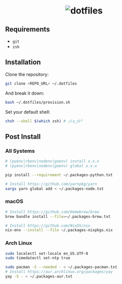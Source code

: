 <h1 align="center">
  <img src="https://i.imgur.com/rEM1ASC.png" alt="dotfiles">
</h1>

## Requirements

- `git`
- `zsh`

## Installation

Clone the repository:

```bash
git clone <REPO_URL> ~/.dotfiles
```

And break it down:

```bash
bash ~/.dotfiles/provision.sh
```

Set your default shell:

```bash
chsh --shell $(which zsh) # ┌(ಠ‿ಠ)┘
```

## Post Install

### All Systems

```bash
# (pyenv|rbenv|nodenv|goenv) install x.x.x
# (pyenv|rbenv|nodenv|goenv) global x.x.x

pip install --requirement ~/.packages-python.txt

# Install https://github.com/yarnpkg/yarn
xargs yarn global add < ~/.packages-node.txt
```

### macOS

```bash
# Install https://github.com/Homebrew/brew
brew bundle install --file=~/.packages-brew.txt

# Install https://github.com/NixOS/nix
nix-env --install --file ~/.packages-nixpkgs.nix
```

### Arch Linux

```bash
sudo localectl set-locale en_US.UTF-8
sudo timedatectl set-ntp true

sudo pacman -S --needed - < ~/.packages-pacman.txt
# Install https://aur.archlinux.org/packages/yay
yay -S - < ~/.packages-aur.txt
```
